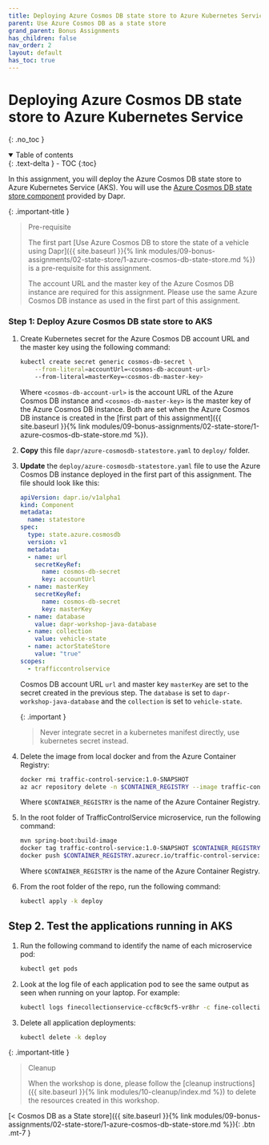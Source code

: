 ```yaml
---
title: Deploying Azure Cosmos DB state store to Azure Kubernetes Service
parent: Use Azure Cosmos DB as a state store
grand_parent: Bonus Assignments
has_children: false
nav_order: 2
layout: default
has_toc: true
---
```


# Deploying Azure Cosmos DB state store to Azure Kubernetes Service
    
{: .no_toc }

<details open markdown="block">
  <summary>
    Table of contents
  </summary>
  {: .text-delta }
- TOC
{:toc}
</details>

In this assignment, you will deploy the Azure Cosmos DB state store to Azure Kubernetes Service (AKS). You will use the [Azure Cosmos DB state store component](https://docs.dapr.io/reference/components-reference/supported-state-stores/setup-azure-cosmosdb/) provided by Dapr.

{: .important-title }
> Pre-requisite
>
> The first part [Use Azure Cosmos DB to store the state of a vehicle using Dapr]({{ site.baseurl }}{% link modules/09-bonus-assignments/02-state-store/1-azure-cosmos-db-state-store.md %}) is a pre-requisite for this assignment.
>
> The account URL and the master key of the Azure Cosmos DB instance are required for this assignment. Please use the same Azure Cosmos DB instance as used in the first part of this assignment.
> 

### Step 1: Deploy Azure Cosmos DB state store to AKS

1. Create Kubernetes secret for the Azure Cosmos DB account URL and the master key using the following command:
    
    ```bash
    kubectl create secret generic cosmos-db-secret \
        --from-literal=accountUrl=<cosmos-db-account-url>
        --from-literal=masterKey=<cosmos-db-master-key>
    ```

    Where `<cosmos-db-account-url>` is the account URL of the Azure Cosmos DB instance and `<cosmos-db-master-key>` is the master key of the Azure Cosmos DB instance. Both are set when the Azure Cosmos DB instance is created in the [first part of this assignment]({{ site.baseurl }}{% link modules/09-bonus-assignments/02-state-store/1-azure-cosmos-db-state-store.md %}).

1. **Copy** this file `dapr/azure-cosmosdb-statestore.yaml` to `deploy/` folder.

1. **Update** the `deploy/azure-cosmosdb-statestore.yaml` file to use the Azure Cosmos DB instance deployed in the first part of this assignment. The file should look like this:

    ```yaml
    apiVersion: dapr.io/v1alpha1
    kind: Component
    metadata:
      name: statestore
    spec:
      type: state.azure.cosmosdb
      version: v1
      metadata:
      - name: url
        secretKeyRef:
          name: cosmos-db-secret
          key: accountUrl
      - name: masterKey
        secretKeyRef:
          name: cosmos-db-secret
          key: masterKey
      - name: database
        value: dapr-workshop-java-database
      - name: collection
        value: vehicle-state
      - name: actorStateStore
        value: "true"
    scopes:
      - trafficcontrolservice
    ```

    Cosmos DB account URL `url` and master key `masterKey` are set to the secret created in the previous step. The `database` is set to `dapr-workshop-java-database` and the `collection` is set to `vehicle-state`.

    {: .important }
    > Never integrate secret in a kubernetes manifest directly, use kubernetes secret instead.
    >

1. Delete the image from local docker and from the Azure Container Registry:

    ```bash
    docker rmi traffic-control-service:1.0-SNAPSHOT
    az acr repository delete -n $CONTAINER_REGISTRY --image traffic-control-service:latest
    ```

    Where `$CONTAINER_REGISTRY` is the name of the Azure Container Registry.

1. In the root folder of TrafficControlService microservice, run the following command:

    ```bash
    mvn spring-boot:build-image
    docker tag traffic-control-service:1.0-SNAPSHOT $CONTAINER_REGISTRY.azurecr.io/traffic-control-service:latest
    docker push $CONTAINER_REGISTRY.azurecr.io/traffic-control-service:latest
    ```

    Where `$CONTAINER_REGISTRY` is the name of the Azure Container Registry.

1. From the root folder of the repo, run the following command:

    ```bash
    kubectl apply -k deploy
    ```

## Step 2. Test the applications running in AKS

1. Run the following command to identify the name of each microservice pod:

    ```bash
    kubectl get pods
    ```

1. Look at the log file of each application pod to see the same output as seen when running on your laptop. For example:

    ```bash
    kubectl logs finecollectionservice-ccf8c9cf5-vr8hr -c fine-collection-service
    ```

1. Delete all application deployments:

    ```bash
    kubectl delete -k deploy
    ```

{: .important-title }
> Cleanup
>
> When the workshop is done, please follow the [cleanup instructions]({{ site.baseurl }}{% link modules/10-cleanup/index.md %}) to delete the resources created in this workshop.
> 

<span class="fs-3">
[< Cosmos DB as a State store]({{ site.baseurl }}{% link modules/09-bonus-assignments/02-state-store/1-azure-cosmos-db-state-store.md %}){: .btn .mt-7 }
</span>
